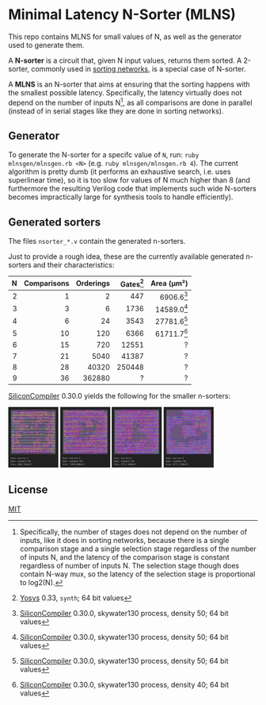 # Minimal Latency N-Sorter (MLNS)

This repo contains MLNS for small values of N, as well as the generator used to generate them.

A **N-sorter** is a circuit that, given N input values, returns them sorted.
A 2-sorter, commonly used in [sorting networks][SN], is a special case of N-sorter.

A **MLNS** is an N-sorter that aims at ensuring that the sorting happens with the smallest
possible latency. Specifically, the latency virtually does not depend on the number of inputs N[^L],
as all comparisons are done in parallel (instead of in serial stages like they are done in
sorting networks).

## Generator

To generate the N-sorter for a specifc value of `N`, run: `ruby mlnsgen/mlnsgen.rb <N>`
(e.g. `ruby mlnsgen/mlnsgen.rb 4`).
The current algorithm is pretty dumb (it performs an exhaustive search, i.e. uses superlinear
time), so it is too slow for values of N much higher than 8 (and furthermore the resulting
Verilog code that implements such wide N-sorters becomes impractically large for synthesis
tools to handle efficiently).

## Generated sorters

The files `nsorter_*.v` contain the generated n-sorters.

Just to provide a rough idea, these are the currently available generated n-sorters and their characteristics:

|   N | Comparisons | Orderings | Gates[^1] |  Area (µm²) |
| --: | ----------: | --------: | --------: | ----------: |
|   2 |           1 |         2 |       447 |  6906.6[^2] |
|   3 |           3 |         6 |      1736 | 14589.0[^2] |
|   4 |           6 |        24 |      3543 | 27781.6[^2] |
|   5 |          10 |       120 |      6366 | 61711.7[^3] |
|   6 |          15 |       720 |     12551 |           ? |
|   7 |          21 |      5040 |     41387 |           ? |
|   8 |          28 |     40320 |    250448 |           ? |
|   9 |          36 |    362880 |         ? |           ? |

[SiliconCompiler][SC] 0.30.0 yields the following for the smaller n-sorters:

<a href=nsorter_2.png><img src=nsorter_2.png alt="4-sorter synthesized on the skywater130 process" width="20%"></a>
<a href=nsorter_3.png><img src=nsorter_3.png alt="4-sorter synthesized on the skywater130 process" width="20%"></a>
<a href=nsorter_4.png><img src=nsorter_4.png alt="4-sorter synthesized on the skywater130 process" width="20%"></a>
<a href=nsorter_5.png><img src=nsorter_5.png alt="5-sorter synthesized on the skywater130 process" width="20%"></a>

## License

[MIT](LICENSE)

[^1]: [Yosys][Y] 0.33, `synth`; 64 bit values
[^2]: [SiliconCompiler][SC] 0.30.0, skywater130 process, density 50; 64 bit values
[^3]: [SiliconCompiler][SC] 0.30.0, skywater130 process, density 40; 64 bit values
[^L]: Specifically, the number of stages does not depend on the number of inputs, like it does in sorting networks, because there is a single comparison stage and a single selection stage regardless of the number of inputs N, and the latency of the comparison stage is constant regardless of number of inputs N. The selection stage though does contain N-way mux, so the latency of the selection stage is proportional to log2(N).

[SN]: https://en.wikipedia.org/wiki/Sorting_network
[Y]: https://yosyshq.net/yosys/
[SC]: https://www.siliconcompiler.com/
